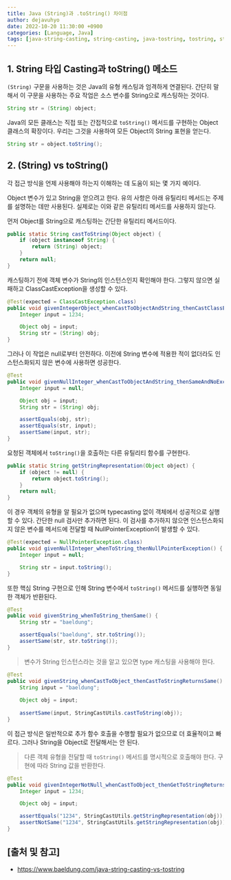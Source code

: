 ```yaml
---
title: Java (String)과 .toString() 차이점
author: dejavuhyo
date: 2022-10-20 11:30:00 +0900
categories: [Language, Java]
tags: [java-string-casting, string-casting, java-tostring, tostring, string-casting-tostring, differences-string-casting-tostring]
---
```


## 1. String 타입 Casting과 toString() 메소드
`(String)` 구문을 사용하는 것은 Java의 유형 캐스팅과 엄격하게 연결된다. 간단히 말해서 이 구문을 사용하는 주요 작업은 소스 변수를 String으로 캐스팅하는 것이다.

```java
String str = (String) object;
```

Java의 모든 클래스는 직접 또는 간접적으로 `toString()` 메서드를 구현하는 Object 클래스의 확장이다. 우리는 그것을 사용하여 모든 Object의 String 표현을 얻는다.

```java
String str = object.toString();
```

## 2. (String) vs toString()
각 접근 방식을 언제 사용해야 하는지 이해하는 데 도움이 되는 몇 가지 예이다.

Object 변수가 있고 String을 얻으려고 한다. 유의 사항은 아래 유틸리티 메서드는 주제를 설명하는 데만 사용된다. 실제로는 이와 같은 유틸리티 메서드를 사용하지 않는다.

먼저 Object를 String으로 캐스팅하는 간단한 유틸리티 메서드이다.

```java
public static String castToString(Object object) {
    if (object instanceof String) {
        return (String) object;
    }
    return null;
}
```

캐스팅하기 전에 객체 변수가 String의 인스턴스인지 확인해야 한다. 그렇지 않으면 실패하고 ClassCastException을 생성할 수 있다.

```java
@Test(expected = ClassCastException.class)
public void givenIntegerObject_whenCastToObjectAndString_thenCastClassException() {
    Integer input = 1234;

    Object obj = input;
    String str = (String) obj;
}
```

그러나 이 작업은 null로부터 안전하다. 이전에 String 변수에 적용한 적이 없더라도 인스턴스화되지 않은 변수에 사용하면 성공한다.

```java
@Test
public void givenNullInteger_whenCastToObjectAndString_thenSameAndNoException() {
    Integer input = null;

    Object obj = input;
    String str = (String) obj;

    assertEquals(obj, str);
    assertEquals(str, input);
    assertSame(input, str);
}
```

요청된 객체에서 `toString()`을 호출하는 다른 유틸리티 함수를 구현한다.

```java
public static String getStringRepresentation(Object object) {
    if (object != null) {
        return object.toString();
    }
    return null;
}
```

이 경우 객체의 유형을 알 필요가 없으며 typecasting 없이 객체에서 성공적으로 실행할 수 있다. 간단한 null 검사만 추가하면 된다. 이 검사를 추가하지 않으면 인스턴스화되지 않은 변수를 메서드에 전달할 때 NullPointerException이 발생할 수 있다.

```java
@Test(expected = NullPointerException.class)
public void givenNullInteger_whenToString_thenNullPointerException() {
    Integer input = null;

    String str = input.toString();
}
```

또한 핵심 String 구현으로 인해 String 변수에서 `toString()` 메서드를 실행하면 동일한 객체가 반환된다.

```java
@Test
public void givenString_whenToString_thenSame() {
    String str = "baeldung";

    assertEquals("baeldung", str.toString());
    assertSame(str, str.toString());
}
```

> 변수가 String 인스턴스라는 것을 알고 있으면 type 캐스팅을 사용해야 한다.

```java
@Test
public void givenString_whenCastToObject_thenCastToStringReturnsSame() {
    String input = "baeldung";
    
    Object obj = input;
    
    assertSame(input, StringCastUtils.castToString(obj));
}
```

이 접근 방식은 일반적으로 추가 함수 호출을 수행할 필요가 없으므로 더 효율적이고 빠르다. 그러나 String을 Object로 전달해서는 안 된다.

> 다른 객체 유형을 전달할 때 `toString()` 메서드를 명시적으로 호출해야 한다. 구현에 따라 String 값을 반환한다.

```java
@Test
public void givenIntegerNotNull_whenCastToObject_thenGetToStringReturnsString() {
    Integer input = 1234;

    Object obj = input;

    assertEquals("1234", StringCastUtils.getStringRepresentation(obj));
    assertNotSame("1234", StringCastUtils.getStringRepresentation(obj));
}
```

## [출처 및 참고]
* <https://www.baeldung.com/java-string-casting-vs-tostring>
